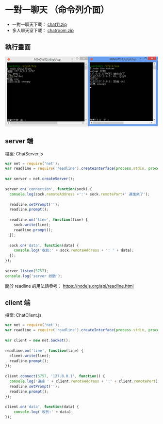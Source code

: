 # 一對一聊天 （命令列介面）

* 一對一聊天下載： [chat11.zip](chat11.zip)
* 多人聊天室下載： [chatroom.zip](chatroom.zip)

## 執行畫面

![](chat11.png)

## server 端

檔案: ChatServer.js

```javascript
var net = require('net');
var readline = require('readline').createInterface(process.stdin, process.stdout);

var server = net.createServer();

server.on('connection', function(sock) {
  console.log(sock.remoteAddress +':'+ sock.remotePort+' 連進來了');

  readline.setPrompt('');
  readline.prompt();

  readline.on('line', function(line) {
    sock.write(line);
    readline.prompt();
  });
  
  sock.on('data', function(data) {
    console.log('收到:' + sock.remoteAddress + ': ' + data);
  });
});

server.listen(5757);
console.log('server 啟動');

```

關於 readline 的用法請參考：  <https://nodejs.org/api/readline.html>

## client 端

檔案: ChatClient.js

```javascript
var net = require('net');
var readline = require('readline').createInterface(process.stdin, process.stdout);

var client = new net.Socket();

readline.on('line', function(line) {
  client.write(line);
  readline.prompt();
});
  
client.connect(5757, '127.0.0.1', function() {
  console.log('連接 ' + client.remoteAddress + ':' + client.remotePort);
  readline.setPrompt('');
  readline.prompt();
});

client.on('data', function(data) {
    console.log('收到:' + data);
});
```